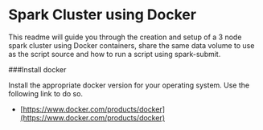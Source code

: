 # Spark Cluster using Docker

This readme will guide you through the creation and setup of a 3 node spark cluster using Docker containers, share the same data volume to use as the script source and how to run a script using spark-submit.

###Install docker

Install the appropriate docker version for your operating system. Use the following link to do so.
* [https://www.docker.com/products/docker](https://www.docker.com/products/docker)
